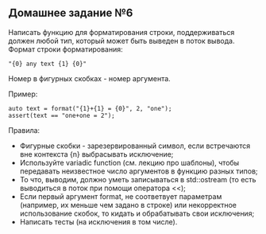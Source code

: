## Домашнее задание №6

Написать функцию для форматирования строки, поддерживаться должен любой тип, который может быть выведен в поток вывода. Формат строки форматирования:

```
"{0} any text {1} {0}"
```

Номер в фигурных скобках - номер аргумента.

Пример:

```
auto text = format("{1}+{1} = {0}", 2, "one");
assert(text == "one+one = 2");
```

Правила:
- Фигурные скобки - зарезервированный символ, если встречаются вне контекста {n} выбрасывать исключение;
- Используйте variadic function (см. лекцию про шаблоны), чтобы передавать неизвестное число аргументов в функцию разных типов;
- То что, выводим, должно уметь записываться в std::ostream (то есть выводиться в поток при помощи оператора <<);
- Если первый аргумент format, не соответвует параметрам (например, их меньше чем задано в строке) или некорректное использование скобок, то кидать и обрабатывать свои исключения;
- Написать тесты (на исключения в том числе).
